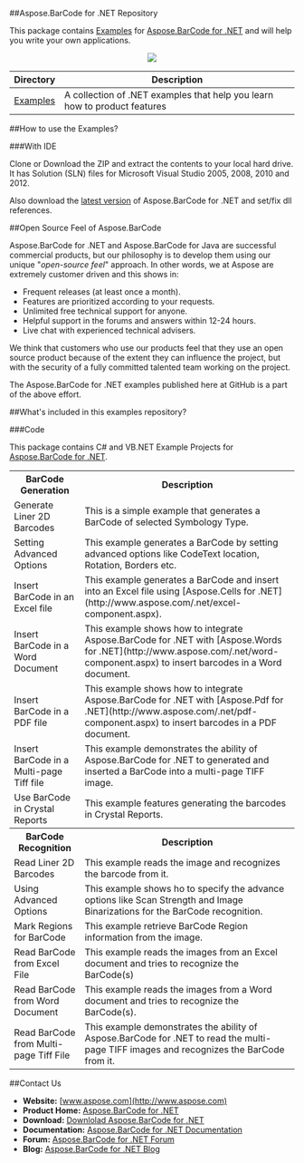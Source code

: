 ##Aspose.BarCode for .NET Repository

This package contains [Examples](https://github.com/asposebarcode/Aspose_BarCode_NET/tree/master/Examples) for [Aspose.BarCode for .NET](http://www.aspose.com/.net/barcode-component.aspx) and will help you write your own applications.

<p align="center">

  <a title="Download complete Aspose.BarCode for .NET source code" href="https://github.com/asposebarcode/Aspose_BarCode_NET/archive/master.zip">
	<img src="https://raw.github.com/AsposeExamples/java-examples-dashboard/master/images/downloadZip-Button-Large.png" />
  </a>
</p>

Directory | Description
--------- | -----------
[Examples](https://github.com/asposebarcode/Aspose_BarCode_NET/tree/master/Examples)  | A collection of .NET examples that help you learn how to product features

##How to use the Examples?

###With IDE

Clone or Download the ZIP and extract the contents to your local hard drive. It has Solution (SLN) files for Microsoft Visual Studio 2005, 2008, 2010 and 2012.

Also download the [latest version](http://www.aspose.com/community/files/51/.net-components/aspose.barcode-for-.net/default.aspx) of Aspose.BarCode for .NET and set/fix dll references.

##Open Source Feel of Aspose.BarCode

Aspose.BarCode for .NET and Aspose.BarCode for Java are successful commercial products, but our philosophy is to develop them using our unique "*open-source feel*" approach. In other words, we at Aspose are extremely customer driven and this shows in:

+ Frequent releases (at least once a month).
+ Features are prioritized according to your requests.
+ Unlimited free technical support for anyone.
+ Helpful support in the forums and answers within 12-24 hours.
+ Live chat with experienced technical advisers.

We think that customers who use our products feel that they use an open source product because of the extent they can influence the project, but with the security of a fully committed talented team working on the project.

The Aspose.BarCode for .NET examples published here at GitHub is a part of the above effort.

##What's included in this examples repository?

###Code

This package contains C# and VB.NET Example Projects for [Aspose.BarCode for .NET](http://www.aspose.com/categories/.net-components/aspose.barcode-for-.net/default.aspx).

<table>
  <tr><th>BarCode Generation<th>Description</th></tr>
  <tr><td>Generate Liner 2D Barcodes</td><td>This is a simple example that generates a BarCode of selected Symbology Type.</td></tr>
  <tr><td>Setting Advanced Options</td><td>This example generates a BarCode by setting advanced options like CodeText location, Rotation, Borders etc.</td></tr>
  <tr><td>Insert BarCode in an Excel file</td><td>This example generates a BarCode and insert into an Excel file using [Aspose.Cells for .NET](http://www.aspose.com/.net/excel-component.aspx).</td></tr>
  <tr><td>Insert BarCode in a Word Document</td><td>This example shows how to integrate Aspose.BarCode for .NET with [Aspose.Words for .NET](http://www.aspose.com/.net/word-component.aspx) to insert barcodes in a Word document.</td></tr>
  <tr><td>Insert BarCode in a PDF file</td><td>This example shows how to integrate Aspose.BarCode for .NET with [Aspose.Pdf for .NET](http://www.aspose.com/.net/pdf-component.aspx) to insert barcodes in a PDF document.</td></tr>
  <tr><td>Insert BarCode in a Multi-page Tiff file</td><td>This example demonstrates the ability of Aspose.BarCode for .NET to generated and inserted a BarCode into a multi-page TIFF image.</td></tr>
  <tr><td>Use BarCode in Crystal Reports</td><td>This example features generating the barcodes in Crystal Reports.</td></tr>
  
  <tr><th>BarCode Recognition<th>Description</th></tr>
  <tr><td>Read Liner 2D Barcodes</td><td>This example reads the image and recognizes the barcode from it.</td></tr>
  <tr><td>Using Advanced Options</td><td>This example shows ho to specify the advance options like Scan Strength and Image Binarizations for the BarCode recognition.</td></tr>
  <tr><td>Mark Regions for BarCode</td><td>This example retrieve BarCode Region information from the image.</td></tr>
  <tr><td>Read BarCode from Excel File</td><td>This example reads the images from an Excel document and tries to recognize the BarCode(s)</td></tr>
  <tr><td>Read BarCode from Word Document</td><td>This example reads the images from a Word document and tries to recognize the BarCode(s).</td></tr>
  <tr><td>Read BarCode from Multi-page Tiff File</td><td>This example demonstrates the ability of Aspose.BarCode for .NET to read the multi-page TIFF images and recognizes the BarCode from it.</td></tr>
</table>

##Contact Us

+ **Website:** [www.aspose.com](http://www.aspose.com)
+ **Product Home:** [Aspose.BarCode for .NET](http://www.aspose.com/.net/barcode-component.aspx)
+ **Download:** [Downlolad Aspose.BarCode for .NET](http://www.aspose.com/community/files/51/.net-components/aspose.barcode-for-.net/default.aspx)
+ **Documentation:** [Aspose.BarCode for .NET Documentation](http://www.aspose.com/docs/display/barcodenet/Home)
+ **Forum:** [Aspose.BarCode for .NET Forum](http://www.aspose.com/community/forums/aspose.barcode-product-family/193/showforum.aspx)
+ **Blog:** [Aspose.BarCode for .NET Blog](http://www.aspose.com/blogs/aspose-products/aspose-barcode-product-family.html)
 




